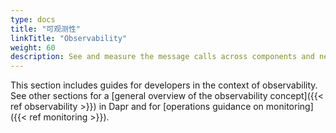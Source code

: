 ```yaml
---
type: docs
title: "可观测性"
linkTitle: "Observability"
weight: 60
description: See and measure the message calls across components and networked services
---
```


This section includes guides for developers in the context of observability. See other sections for a [general overview of the observability concept]({{< ref observability >}}) in Dapr and for [operations guidance on monitoring]({{< ref monitoring >}}).
